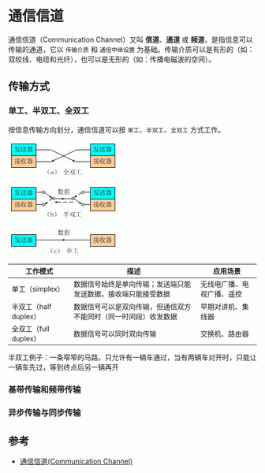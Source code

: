 # 通信信道

通信信道（Communication Channel）又叫 **信道**、**通道** 或 **频道**，是指信息可以传输的通道，它以 `传输介质` 和 `通信中继设置` 为基础。传输介质可以是有形的（如：双绞线、电缆和光纤），也可以是无形的（如：传播电磁波的空间）。

## 传输方式

### 单工、半双工、全双工

按信息传输方向划分，通信信道可以按 `单工`、`半双工`、`全双工` 方式工作。

![单工、半双工、全双工](.images/simplex-duplex.png)

| 工作模式              | 描述                                                             | 应用场景                   |
| --------------------- | ---------------------------------------------------------------- | -------------------------- |
| 单工（simplex）       | 数据信号始终是单向传输；发送端只能发送数据，接收端只能接受数据   | 无线电广播、电视广播、遥控 |
| 半双工（half duplex） | 数据信号可以是双向传输，但通信双方不能同时（同一时间段）收发数据 | 早期对讲机、集线器         |
| 全双工（full duplex） | 数据信号可以同时双向传输                                         | 交换机、路由器             |

半双工例子：一条窄窄的马路，只允许有一辆车通过，当有两辆车对开时，只能让一辆车先过，等到终点后另一辆再开

### 基带传输和频带传输

### 异步传输与同步传输

## 参考

* [通信信道(Communication Channel)](https://wiki.mbalib.com/wiki/%E9%80%9A%E4%BF%A1%E4%BF%A1%E9%81%93)